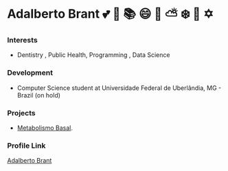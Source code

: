 # Adalberto Brant :two_hearts: :gem: :books: :smile: :microscope: :partly_sunny: :snowflake: :pray: :star_of_david: 

### Interests

- Dentistry , Public Health, Programming  , Data Science

### Development

- Computer Science student at Universidade Federal de Uberlândia, MG - Brazil (on hold)

###  Projects

- [Metabolismo Basal](https://github.com/adalbertobrant/metabolismobasal).

### Profile Link

[Adalberto Brant](https://github.com/adalbertobrant)

